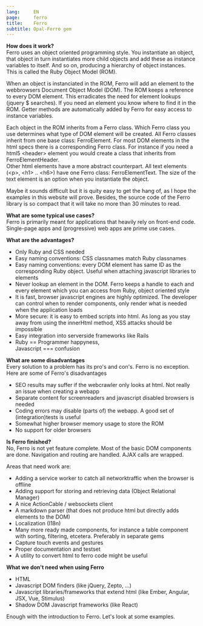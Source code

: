 ```yaml
---
lang:     EN
page:     ferro
title:    Ferro
subtitle: Opal-Ferro gem
---
```


__How does it work?__  
Ferro uses an object oriented programming style. You instantiate an object, that object
in turn instantiates more child objects and add these as instance variables to itself.
And so on, producing a hierarchy of object instances.
This is called the Ruby Object Model (ROM).

When an object is instanciated in the ROM, Ferro will add an element to the webbrowsers
Document Object Model (DOM). The ROM keeps a reference to every DOM element.
This erradicates the need for element lookups (jquery $ searches).
If you need an element you know where to find it in the ROM.
Getter methods are automatically added by Ferro for easy access to instance variables.

Each object in the ROM inherits from a Ferro class.
Which Ferro class you use determines what type of DOM element will be created.
All Ferro classes inherit from one base class: FerroElement.
For most DOM elements in the html specs there is a corresponding Ferro class.
For instance if you need a html5 \<header\> element you would create a class that inherits
from FerroElementHeader.  
Other html elements have a more abstract counterpart.
All text elements (\<p\>, \<h1\> .. \<h6\>) have one Ferro class: FerroElementText.
The size of the text element is an option when you instantiate the object.

Maybe it sounds difficult but it is quity easy to get the hang of,
as I hope the examples in this website will prove.
Besides, the source code of the Ferro library is so compact that it will take no more
than 30 minutes to read.

__What are some typical use cases?__  
Ferro is primarily meant for applications that heavily rely on front-end code.
Single-page apps and (progressive) web apps are prime use cases.

__What are the advantages?__  

- Only Ruby and CSS needed
- Easy naming conventions: CSS classnames match Ruby classnames
- Easy naming conventions: every DOM element has same ID as the corresponding Ruby object.
  Useful when attaching javascript libraries to elements
- Never lookup an element in the DOM. Ferro keeps a handle to each and every element
  which you can access from Ruby, object oriented style
- It is fast, browser javascript engines are highly optimized.
  The developer can control when to render components, only render what is needed
  when the application loads
- More secure: it is easy to embed scripts into html. As long as you stay away from
  using the innerHtml method, XSS attacks should be impossible
- Easy integration into serverside frameworks like Rails
- Ruby == Programmer happyness,  
  Javascript === confusion

__What are some disadvantages__  
Every solution to a problem has its pro\'s and con\'s.
Ferro is no exception.
Here are some of Ferro\'s disadvantages

- SEO results may suffer if the webcrawler only looks at html. Not really an issue
  when creating a webapp
- Separate content for screenreaders and javascript disabled browsers is needed
- Coding errors may disable (parts of) the webapp. A good set of (integration)tests
  is useful
- Somewhat higher browser memory usage to store the ROM
- No support for older browsers

__Is Ferro finished?__  
No, Ferro is not yet feature complete.
Most of the basic DOM components are done.
Navigation and routing are handled.
AJAX calls are wrapped.

Areas that need work are:

- Adding a service worker to catch all networktraffic when the browser is offline
- Adding support for storing and retrieving data (Object Relational Manager)
- A nice ActionCable / websockets client
- A markdown parser (that does not produce html but directly adds elements to the DOM)
- Localization (I18n)
- Many more ready made components, for instance a table component with sorting,
  filtering, etcetera. Preferably in separate gems
- Capture touch events and gestures
- Proper documentation and testset
- A utility to convert html to ferro code might be useful

__What we don\'t need when using Ferro__  

- HTML
- Javascript DOM finders (like jQuery, Zepto, \.\.\.)
- Javascript libraries/frameworks that extend html (like Ember, Angular, JSX, Vue, Stimulus)
- Shadow DOM Javascript frameworks (like React)

Enough with the introduction to Ferro. Let\'s look at some examples.